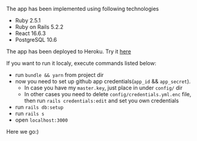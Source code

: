 The app has been implemented using following technologies
  * Ruby 2.5.1
  * Ruby on Rails 5.2.2
  * React 16.6.3
  * PostgreSQL 10.6

The app has been deployed to Heroku. Try it [here](https://github-fetching-app.herokuapp.com/)

If you want to run it localy, execute commands listed below:
  * run `bundle && yarn` from project dir
  * now you need to set up github app credentials(`app_id` && `app_secret`).
    - In case you have my `master.key`, just place in under `config/` dir
    - In other cases you need to delete `config/credentials.yml.enc` file, then run `rails credentials:edit` and set you own credentials
  * run `rails db:setup`
  * run `rails s`
  * open `localhost:3000`

Here we go:)

